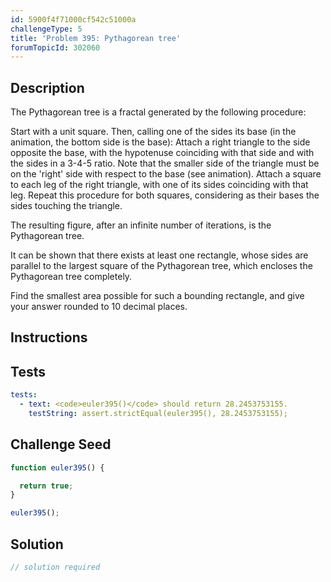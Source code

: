 ```yaml
---
id: 5900f4f71000cf542c51000a
challengeType: 5
title: 'Problem 395: Pythagorean tree'
forumTopicId: 302060
---
```


## Description

<section id='description'>

The Pythagorean tree is a fractal generated by the following procedure:

Start with a unit square. Then, calling one of the sides its base (in the animation, the bottom side is the base): Attach a right triangle to the side opposite the base, with the hypotenuse coinciding with that side and with the sides in a 3-4-5 ratio. Note that the smaller side of the triangle must be on the 'right' side with respect to the base (see animation). Attach a square to each leg of the right triangle, with one of its sides coinciding with that leg. Repeat this procedure for both squares, considering as their bases the sides touching the triangle.

The resulting figure, after an infinite number of iterations, is the Pythagorean tree.

It can be shown that there exists at least one rectangle, whose sides are parallel to the largest square of the Pythagorean tree, which encloses the Pythagorean tree completely.

Find the smallest area possible for such a bounding rectangle, and give your answer rounded to 10 decimal places.

</section>

## Instructions

<section id='instructions'>

</section>

## Tests

<section id='tests'>

```yml
tests:
  - text: <code>euler395()</code> should return 28.2453753155.
    testString: assert.strictEqual(euler395(), 28.2453753155);

```

</section>

## Challenge Seed

<section id='challengeSeed'>

<div id='js-seed'>

```js
function euler395() {

  return true;
}

euler395();
```

</div>

</section>

## Solution

<section id='solution'>

```js
// solution required
```

</section>
